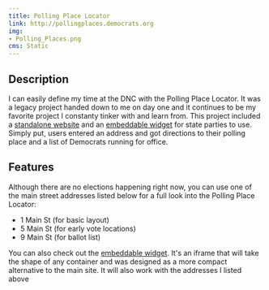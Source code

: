 ```yaml
---
title: Polling Place Locator
link: http://pollingplaces.democrats.org
img:
- Polling_Places.png
cms: Static
---
```


## Description
I can easily define my time at the DNC with the Polling Place Locator. It was a legacy project handed down to me on day one and it continues to be my favorite project I constanty tinker with and learn from. This project included a [standalone website](http://pollingplaces.democrats.org/) and an [embeddable widget](http://pollingplaces.democrats.org/localwidget.html) for state parties to use. Simply put, users entered an address and got directions to their polling place and a list of Democrats running for office. 

##  Features
Although there are no elections happening right now, you can use one of the main street addresses listed below for a full look into the Polling Place Locator:
* 1 Main St (for basic layout)
* 5 Main St (for early vote locations)
* 9 Main St (for ballot list)

You can also check out the [embeddable widget](http://pollingplaces.democrats.org/localwidget.html). It's an iframe that will take the shape of any container and was designed as a more compact alternative to the main site. It will also work with the addresses I listed above